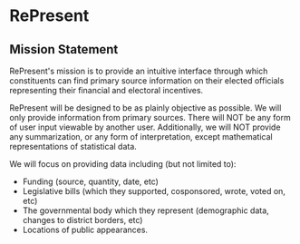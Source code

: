 # RePresent

## Mission Statement
RePresent's mission is to provide an intuitive interface through which
constituents can find primary source information on their elected officials
representing their financial and electoral incentives. 

RePresent will be designed to be as plainly objective as possible. We will only
 provide information from primary sources. There will NOT be any form of user
 input viewable by another user. Additionally, we will NOT provide any
 summarization, or any form of interpretation, except mathematical
 representations of statistical data. 

We will focus on providing data including (but not limited to):
* Funding (source, quantity, date, etc)
* Legislative bills (which they supported, cosponsored, wrote, voted on, etc)
* The governmental body which they represent (demographic data, changes to 
    district borders, etc)
* Locations of public appearances.